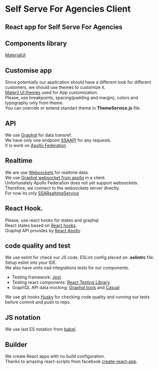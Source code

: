 
# Self Serve For Agencies Client

React app for Self Serve For Agencies
------------------------------------------

## Components library
[MaterialUI](https://material-ui.com/)

## Customise app
Since potentially our application should have a different look for different customers, we should use themes to customize it.   
[Materil UI themes](https://material-ui.com/customization/themes/) used for App customization.  
Please, use breakpoints, spacing(padding and margin), colors and typography only from theme.   
You can override or extend standart theme in **ThemeService.js** file.  

## API
We use [Graphql](https://graphql.org/) for data transref.  
We have only one endpoint [SSAAPI](https://github.com/ExtendTV/OneViewAPI) for any requests.  
It is work on [Apollo Federation](https://www.apollographql.com/docs/apollo-server/federation/introduction/)  

## Realtime
We are use [Websockets](https://en.wikipedia.org/wiki/WebSocket) for realtime data.  
We use [Graphql websocket from apollo](https://github.com/apollographql/subscriptions-transport-ws) in a client.  
Unfortunately Apollo Federation does not yet support websockets. Therefore, we connect to the websockets server directly.  
For now its only [SSARealtimeService](https://github.com/ExtendTV/OneViewNotificationsService)  

## React Hook.
Please, use react hooks for states and graphql.  
React states based on [React hooks](https://reactjs.org/docs/hooks-intro.html).  
Graphql API provides by [React Apollo](https://github.com/apollographql/react-apollo#readme)  

## code quality and test
We use eslint for check our JS code. ESLint config placed on **.eslintrc** file.  
Setup eslint into your IDE.   
We also have units nad integrations tests for our components.
 - Testing framework: [Jest](https://jestjs.io/).
 - Testing react components: [React Testing Library](https://testing-library.com/docs/react-testing-library/intro/).
 - GraphQL API data mocking: [Graphql tools](https://www.graphql-tools.com) and [Casual](https://github.com/boo1ean/casual)

We use git hooks [Husky](https://github.com/typicode/husky) for checking code quality and running our tests before commit and push to repo.  

## JS notation
We use last ES notation from [babel](https://new.babeljs.io/).

## Builder
We create React apps with no build configuration.  
Thanks to amazing react-scripts from facebook [create-react-app](https://github.com/facebook/create-react-app).  

